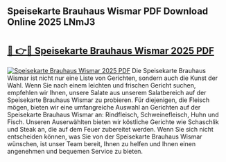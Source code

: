 ## Speisekarte Brauhaus Wismar PDF Download Online 2025 LNmJ3

# <h2><a href="http://gcaij6n.nevu.top/?p=Speisekarte+Brauhaus+Wismar">🔗 👉🔴 Speisekarte Brauhaus Wismar 2025 PDF</a></h2>

[![Speisekarte Brauhaus Wismar 2025 PDF](https://i.imgur.com/dBaPXMq.png)](http://gcaij6n.nevu.top/?p=Speisekarte+Brauhaus+Wismar)
Die Speisekarte Brauhaus Wismar ist nicht nur eine Liste von Gerichten, sondern auch die Kunst der Wahl. Wenn Sie nach einem leichten und frischen Gericht suchen, empfehlen wir Ihnen, unsere Salate aus unserem Salatbereich auf der Speisekarte Brauhaus Wismar zu probieren. Für diejenigen, die Fleisch mögen, bieten wir eine umfangreiche Auswahl an Gerichten auf der Speisekarte Brauhaus Wismar an: Rindfleisch, Schweinefleisch, Huhn und Fisch. Unseren Auserwählten bieten wir köstliche Gerichte wie Schaschlik und Steak an, die auf dem Feuer zubereitet werden. Wenn Sie sich nicht entscheiden können, was Sie von der Speisekarte Brauhaus Wismar wünschen, ist unser Team bereit, Ihnen zu helfen und Ihnen einen angenehmen und bequemen Service zu bieten.
